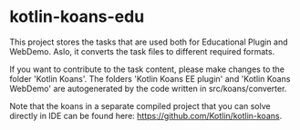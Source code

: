 # kotlin-koans-edu

This project stores the tasks that are used both for Educational Plugin and WebDemo. 
Aslo, it converts the task files to different required formats.

If you want to contribute to the task content, please make changes to the folder 'Kotlin Koans'. The folders 'Kotlin Koans EE plugin' and 'Kotlin Koans WebDemo' are autogenerated by the code written in src/koans/converter.

Note that the koans in a separate compiled project that you can solve directly in IDE can be found here: https://github.com/Kotlin/kotlin-koans.
